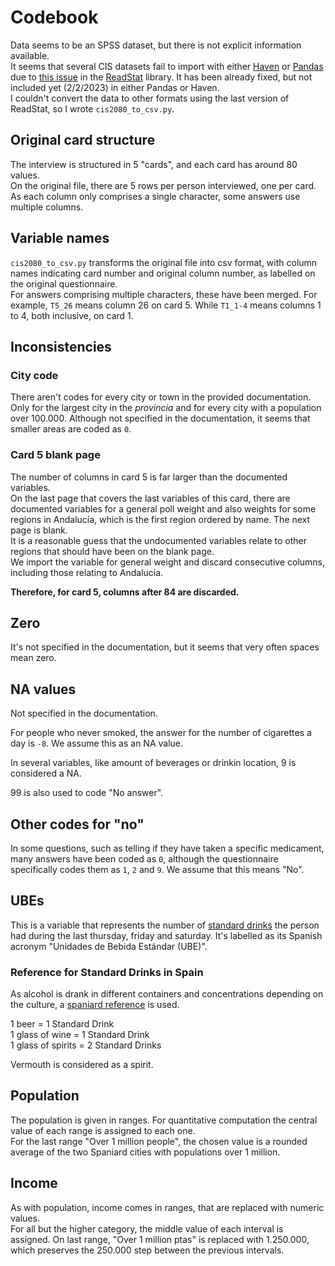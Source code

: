 # Codebook
Data seems to be an SPSS dataset, but there is not explicit information available.  
It seems that several CIS datasets fail to import with either [Haven](https://haven.tidyverse.org/) or [Pandas](https://pandas.pydata.org/pandas-docs/stable/reference/api/pandas.read_spss.html)
due to [this issue](https://github.com/tidyverse/haven/issues/683) in the [ReadStat](https://github.com/WizardMac/ReadStat) library. It has been already fixed,
but not included yet (2/2/2023) in either Pandas or Haven.  
I couldn't convert the data to other formats using the last version of ReadStat, so I wrote `cis2080_to_csv.py`.

## Original card structure
The interview is structured in 5 "cards", and each card has around 80 values.  
On the original file, there are 5 rows per person interviewed, one per card.  
As each column only comprises a single character, some answers use multiple columns.

## Variable names
`cis2080_to_csv.py` transforms the original file into csv format, with column names
indicating card number and original column number, as labelled on the original questionnaire.  
For answers comprising multiple characters, these have been merged. For example, `T5_26` means
column 26 on card 5. While `T1_1-4` means columns 1 to 4, both inclusive, on card 1.

## Inconsistencies
### City code
There aren't codes for every city or town in the provided documentation. Only for the largest
city in the _provincia_ and for every city with a population over 100.000. Although not specified
in the documentation, it seems that smaller areas are coded as `0`.

### Card 5 blank page
The number of columns in card 5 is far larger than the documented variables.  
On the last page that covers the last variables of this card, there are documented variables
for a general poll weight and also weights for some regions in Andalucía, which is the first region ordered by name. The next page is blank.  
It is a reasonable guess that the undocumented variables relate to other regions that should have been on the blank page.  
We import the variable for general weight and discard consecutive columns, including those relating to Andalucía.

**Therefore, for card 5, columns after 84 are discarded.**


## Zero
It's not specified in the documentation, but it seems that very often spaces
mean zero.

## NA values
Not specified in the documentation.

For people who never smoked, the answer for the number of cigarettes a day is `-8`.
We assume this as an NA value.

In several variables, like amount of beverages or drinkin location, 9 is considered a NA.

99 is also used to code "No answer".

## Other codes for "no"
In some questions, such as telling if they have taken a specific medicament, many answers have been
coded as `0`, although the questionnaire specifically codes them as `1`, `2` and `9`. We assume
that this means "No".


## UBEs
This is a variable that represents the number of [standard drinks](https://www.niaaa.nih.gov/alcohols-effects-health/overview-alcohol-consumption/what-standard-drink) the person had during the last thursday, friday and saturday. It's labelled as its Spanish acronym "Unidades de Bebida Estándar (UBE)".

### Reference for Standard Drinks in Spain
As alcohol is drank in different containers and concentrations depending on the culture, a [spaniard reference](https://doi.org/10.20882/adicciones.621) is used.

1 beer = 1 Standard Drink  
1 glass of wine = 1 Standard Drink  
1 glass of spirits = 2 Standard Drinks

Vermouth is considered as a spirit.

## Population
The population is given in ranges. For quantitative computation the central value of each range is assigned to each one.  
For the last range "Over 1 million people", the chosen value is a rounded average of the two Spaniard cities with populations over 1 million.

## Income
As with population, income comes in ranges, that are replaced with numeric values.  
For all but the higher category, the middle value of each interval is assigned.
On last range, "Over 1 million ptas" is replaced with 1.250.000, which preserves the 250.000 step between the previous intervals.

